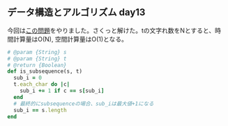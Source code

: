 ## データ構造とアルゴリズム day13
今回は[この問題](https://leetcode.com/problems/is-subsequence/)をやりました。さくっと解けた。tの文字れ数をNとすると、時間計算量はO(N), 空間計算量はO(1)となる。

```ruby
# @param {String} s
# @param {String} t
# @return {Boolean}
def is_subsequence(s, t)
  sub_i = 0
  t.each_char do |c|
    sub_i += 1 if c == s[sub_i]
  end
  # 最終的にsubsequenceの場合、sub_iは最大値+1になる
  sub_i == s.length
end
```